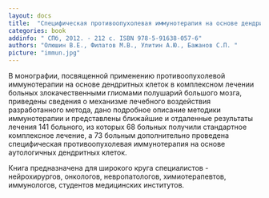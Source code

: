```yaml
---
layout: docs
title:  "Специфическая противоопухолевая иммунотерапия на основе дендритных клеток в комплексном лечении больных злокачественными церебральными глиомами."
categories: book
addinfo: " СПб, 2012. - 212 с. ISBN 978-5-91638-057-6"
authors: "Олюшин В.Е., Филатов М.В., Улитин А.Ю., Бажанов С.П. "
picture: "immun.jpg"
---
```


В монографии, посвященной применению противоопухолевой иммунотерапии на основе дендритных клеток в комплексном лечении больных злокачественными глиомами полушарий большого мозга, приведены сведения о механизме лечебного воздействия разработанного метода, дано подробное описание методики иммунотерапии и представлены ближайшие и отдаленные результаты лечения 141 больного, из которых 68 больных получили стандартное комплексное лечение, а 73 больным дополнительно проведена специфическая противоопухолевая иммунотерапия на основе аутологичных дендритных клеток.

Книга предназначена для широкого круга специалистов - нейрохирургов, онкологов, невропатологов, химиотерапевтов, иммунологов, студентов медицинских институтов.